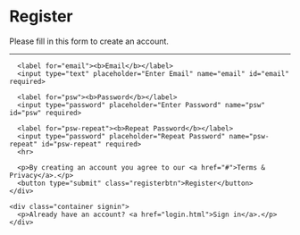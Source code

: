 <!DOCTYPE html>
<html>
    <head>
        <title>Register</title>
        <link rel="stylesheet" type="text/css" href="register.css">
    </head>
<body>
<form>
    <div class="container">
      <h1>Register</h1>
      <p>Please fill in this form to create an account.</p>
      <hr>
  
      <label for="email"><b>Email</b></label>
      <input type="text" placeholder="Enter Email" name="email" id="email" required>
  
      <label for="psw"><b>Password</b></label>
      <input type="password" placeholder="Enter Password" name="psw" id="psw" required>
  
      <label for="psw-repeat"><b>Repeat Password</b></label>
      <input type="password" placeholder="Repeat Password" name="psw-repeat" id="psw-repeat" required>
      <hr>
  
      <p>By creating an account you agree to our <a href="#">Terms & Privacy</a>.</p>
      <button type="submit" class="registerbtn">Register</button>
    </div>
  
    <div class="container signin">
      <p>Already have an account? <a href="login.html">Sign in</a>.</p>
    </div>
  </form>
</body>
  </html>

